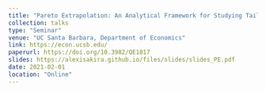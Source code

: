 ```yaml
---
title: "Pareto Extrapolation: An Analytical Framework for Studying Tail Inequality"
collection: talks
type: "Seminar"
venue: "UC Santa Barbara, Department of Economics"
link: https://econ.ucsb.edu/
paperurl: https://doi.org/10.3982/QE1817
slides: https://alexisakira.github.io/files/slides/slides_PE.pdf
date: 2021-02-01
location: "Online"
---
```

